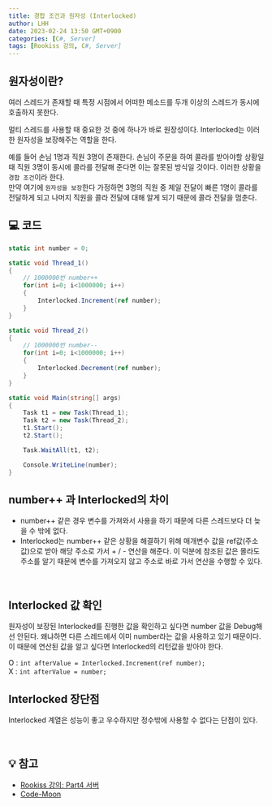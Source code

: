 ```yaml
---
title: 경합 조건과 원자성 (Interlocked)
author: LHH
date: 2023-02-24 13:50 GMT+0900
categories: [C#, Server]
tags: [Rookiss 강의, C#, Server]
---
```


## 원자성이란?
여러 스레드가 존재할 때 특정 시점에서 어떠한 메소드를 두개 이상의 스레드가 동시에 호출하지 못한다. <br>

멀티 스레드를 사용할 때 중요한 것 중에 하나가 바로 원장성이다. Interlocked는 이러한 원자성을 보장해주는 역할을 한다.

예를 들어 손님 1명과 직원 3명이 존재한다. 손님이 주문을 하여 콜라를 받아야할 상황일 때 직원 3명이 동시에 콜라를 전달해 준다면 이는 잘못된 방식일 것이다. 이러한 상황을 `경합 조건`이라 한다. <br>
만약 여기에 `원자성을 보장`한다 가정하면 3명의 직원 중 제일 전달이 빠른 1명이 콜라를 전달하게 되고 나머지 직원을 콜라 전달에 대해 알게 되기 때문에 콜라 전달을 멈춘다.

## 💻 코드
```cs
static int number = 0;

static void Thread_1()
{
    // 1000000번 number++
    for(int i=0; i<1000000; i++)
    {
        Interlocked.Increment(ref number);
    }
}

static void Thread_2()
{
    // 1000000번 number--
    for(int i=0; i<1000000; i++)
    {
        Interlocked.Decrement(ref number);
    }
}

static void Main(string[] args)
{
    Task t1 = new Task(Thread_1);
    Task t2 = new Task(Thread_2);
    t1.Start();
    t2.Start();

    Task.WaitAll(t1, t2);

    Console.WriteLine(number);
}
```

## number++ 과 Interlocked의 차이
- number++ 같은 경우 변수를 가져와서 사용을 하기 때문에 다른 스레드보다 더 늦을 수 밖에 없다.
- Interlocked는 number++ 같은 상황을 해결하기 위해 매개변수 값을 ref값(주소값)으로 받아 해당 주소로 가서 + / - 연산을 해준다. 이 덕분에 참조된 값은 몰라도 주소를 알기 때문에 변수를 가져오지 않고 주소로 바로 가서 연산을 수행할 수 있다. 
<br>

## Interlocked 값 확인
원자성이 보장된 Interlocked를 진행한 값을 확인하고 싶다면 number 값을 Debug해선 안된다. 왜냐하면 다른 스레드에서 이미 number라는 값을 사용하고 있기 때문이다. 이 때문에 연산된 값을 알고 싶다면 Interlocked의 리턴값을 받아야 한다. <br>

O : `int afterValue = Interlocked.Increment(ref number);` <br>
X : `int afterValue = number;`
<br>

## Interlocked 장단점
Interlocked 계열은 성능이 좋고 우수하지만 정수밖에 사용할 수 없다는 단점이 있다.

<br>

## 💡 참고
- [Rookiss 강의: Part4 서버](https://www.inflearn.com/course/%EC%9C%A0%EB%8B%88%ED%8B%B0-mmorpg-%EA%B0%9C%EB%B0%9C-part4)
- [Code-Moon](https://donxu.tistory.com/entry/%ED%95%A8%EC%88%98%EC%9D%98-%EC%9B%90%EC%9E%90%EC%84%B1atomicity-%EB%B3%B4%EC%9E%A5)
